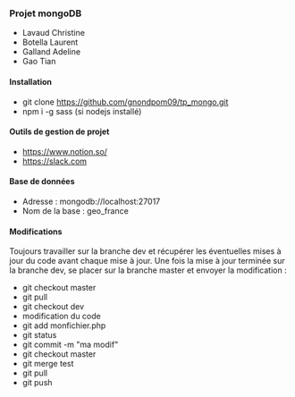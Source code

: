 ### Projet mongoDB
* Lavaud Christine
* Botella Laurent
* Galland Adeline
* Gao Tian
#### Installation
* git clone https://github.com/gnondpom09/tp_mongo.git
* npm i -g sass (si nodejs installé)
#### Outils de gestion de projet
* https://www.notion.so/
* https://slack.com
#### Base de données 
* Adresse : mongodb://localhost:27017
* Nom de la base : geo_france
#### Modifications
Toujours travailler sur la branche dev et récupérer les éventuelles mises à jour du code avant chaque mise à jour.
Une fois la mise à jour terminée sur la branche dev, se placer sur la branche master et envoyer la modification :
* git checkout master 
* git pull
* git checkout dev
* modification du code
* git add monfichier.php
* git status
* git commit -m "ma modif"
* git checkout master 
* git merge test
* git pull 
* git push

